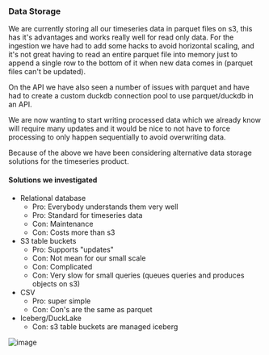 ### Data Storage

We are currently storing all our timeseries data in parquet files on s3, this has it's advantages and works really well for read only data. For the ingestion we have had to add some hacks to avoid horizontal scaling, and it's not great having to read an entire parquet file into memory just to append a single row to the bottom of it when new data comes in (parquet files can't be updated).

On the API we have also seen a number of issues with parquet and have had to create a custom duckdb connection pool to use parquet/duckdb in an API.

We are now wanting to start writing processed data which we already know will require many updates and it would be nice to not have to force processing to only happen sequentially to avoid overwriting data.

Because of the above we have been considering alternative data storage solutions for the timeseries product.

#### Solutions we investigated
- Relational database
	- Pro: Everybody understands them very well
	- Pro: Standard for timeseries data
	- Con: Maintenance
	- Con: Costs more than s3
- S3 table buckets
	- Pro: Supports "updates"
	- Con: Not mean for our small scale
	- Con: Complicated
	- Con: Very slow for small queries (queues queries and produces objects on s3)
- CSV
	- Pro: super simple
	- Con: Con's are the same as parquet
- Iceberg/DuckLake
	- Con: s3 table buckets are managed iceberg


![image](https://github.com/user-attachments/assets/5a8fbde9-afe5-430a-896e-dbe587892541)
